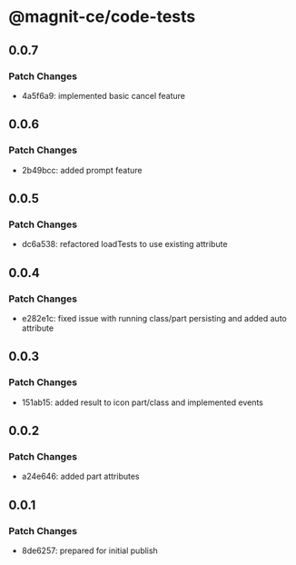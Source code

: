 # @magnit-ce/code-tests

## 0.0.7

### Patch Changes

- 4a5f6a9: implemented basic cancel feature

## 0.0.6

### Patch Changes

- 2b49bcc: added prompt feature

## 0.0.5

### Patch Changes

- dc6a538: refactored loadTests to use existing attribute

## 0.0.4

### Patch Changes

- e282e1c: fixed issue with running class/part persisting and added auto attribute

## 0.0.3

### Patch Changes

- 151ab15: added result to icon part/class and implemented events

## 0.0.2

### Patch Changes

- a24e646: added part attributes

## 0.0.1

### Patch Changes

- 8de6257: prepared for initial publish
